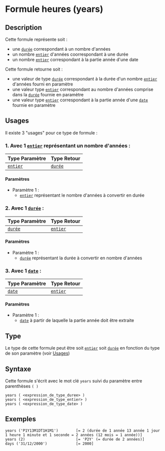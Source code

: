 # Formule heures (years)
## Description
Cette formule représente soit :
- une [`durée`][valeur-de-retour] correspondant à un nombre d'années
- un nombre [`entier`][valeur-de-retour] d'années coorrespondant à une durée
- un nombre [`entier`][valeur-de-retour] correspondant à la partie année d'une date

Cette formule retourne soit :
- une valeur de type [`durée`][valeur-de-retour] correspondant à la durée d'un nombre [`entier`][valeur-de-retour] d'années fourni en paramètre
- une valeur type [`entier`][valeur-de-retour] correspondant au nombre d'années comprise dans la [`durée`][valeur-de-retour] fournie en paramètre
- une valeur type [`entier`][valeur-de-retour] correspondant à la partie année d'une [`date`][valeur-de-retour] fournie en paramètre

## Usages
Il existe 3 "usages" pour ce type de formule :

### 1. Avec 1 [`entier`][valeur-de-retour] représentant un nombre d'années :

|Type Paramètre|Type Retour|
|--------------|-----------|
|[`entier`][valeur-de-retour]|[`durée`][valeur-de-retour]|

#### Paramètres
- Paramètre 1 :
    - [`entier`][valeur-de-retour] représentant le nombre d'années à convertir en durée

### 2. Avec 1 [`durée`][valeur-de-retour] :

|Type Paramètre|Type Retour|
|--------------|-----------|
|[`durée`][valeur-de-retour]|[`entier`][valeur-de-retour]|

#### Paramètres
- Paramètre 1 :
    - [`durée`][valeur-de-retour] représentant la durée à convertir en nombre d'années

### 3. Avec 1 [`date`][valeur-de-retour] :

|Type Paramètre|Type Retour|
|--------------|-----------|
|[`date`][valeur-de-retour]|[`entier`][valeur-de-retour]|

#### Paramètres
- Paramètre 1 :
    - [`date`][valeur-de-retour] à partir de laquelle la partie année doit être extraite

## Type
Le type de cette formule peut être soit [`entier`][valeur-de-retour] soit [`durée`][valeur-de-retour] en fonction du type de son paramètre (voir [Usages](#usages))

## Syntaxe
Cette formule s'écrit avec le mot clé `years` suivi du paramètre entre parenthèses `( )`

    years ( <expression_de_type_duree> )
    years ( <expression_de_type_entier> )
    years ( <expression_de_type_date> )
    
## Exemples
    years ('P1Y13M1DT1H1M1')        [= 2 (durée de 1 année 13 année 1 jour 1 heure 1 minute et 1 seconde = 2 années (12 mois = 1 année))]
    years (2)                       [= 'P2Y' (= durée de 2 années)]
    days ('31/12/2000')             [= 2000]
    

[valeur-de-retour]: ../../lexique.md#valeur-de-retour
